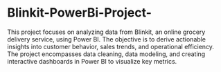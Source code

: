 # Blinkit-PowerBi-Project-
This project focuses on analyzing data from Blinkit, an online grocery delivery service, using Power BI. The objective is to derive actionable insights into customer behavior, sales trends, and operational efficiency. The project encompasses data cleaning, data modeling, and creating interactive dashboards in Power BI to visualize key metrics.
